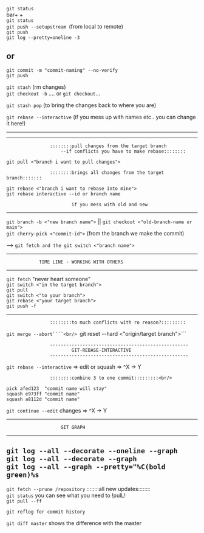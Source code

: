 ```git status```<br/>
bar+ +<br/>
```git status```<br/>
```git push --setupstream ```(from local to remote)<br/> 
```git push```<br/>
```git log --pretty=oneline -3```<br/>

or
-----------------------------------------------------------------------------------------------------
```git commit -m "commit-naming" --no-verify```<br/>
```git push```

```git stash``` (rm changes)<br/>
```git checkout -b``` .... or ```git checkout```... <br/>

```git stash pop``` (to bring the changes back to where you are)<br/>

```git rebase --interactive``` (if you mess up with names etc.. you can change it here!)<br/>

-----------------------------------------------------------------------------------------------------
-----------------------------------------------------------------------------------------------------

					::::::::pull changes from the target branch
						--if conflicts you have to make rebase::::::::
```git pull <"branch i want to pull changes">```<br/>

					::::::::brings all changes from the target branch:::::::
```git rebase <"branch i want to rebase into mine"> ```<br/>
```git rebase interactive --id or branch name```<br/>

							if you mess with old and new
-----------------------------------------------------------------------------------------------------





```git branch -b <"new branch name">``` || ```git checkout <"old-branch-name or main">```<br/>
```git cherry-pick <"commit-id">``` (from the branch we make the commit)<br/>

--> ```git fetch and the git switch <"branch name">```<br/>

-----------------------------------------------------------------------------------------------------
				TIME LINE - WORKING WITH OTHERS
-----------------------------------------------------------------------------------------------------
```git fetch``` "never heart someone"<br/>
```git switch <"in the target branch">```<br/>
```git pull```<br/>
```git switch <"to your branch">```<br/>
```git rebase <"your target branch">```<br/>
```git push -f```<br/>

-----------------------------------------------------------------------------------------------------

					::::::::to much conflicts with ro reason?:::::::::
```git merge --abort````<br/>
```git reset --hard <"origin/target branch">```<br/>

					---------------------------------------------------
							GIT-REBASE-INTERACTIVE
					---------------------------------------------------
```git rebase --interactive``` => edit or squash => ^X -> Y<br/>

					::::::::combine 3 to one commit:::::::::<br/>

```pick afed123  "commit name will stay"```<br/>
```squash e973ff "commit name"```<br/>
```squash a8112d "commit name"```<br/>

```git continue --edit``` changes => ^X -> Y<br/>



-----------------------------------------------------------------------------------------------------
						GIT GRAPH
-----------------------------------------------------------------------------------------------------

```git log --all --decorate --oneline --graph```<br/>
```git log --all --decorate --graph```<br/>
```git log --all --graph --pretty="%C(bold green)%s```<br/>
-----------------------------------------------------------------------------------------------------
```git fetch --prune /repository```			::::::::all new updates::::::::<br/>
```git status```                          you can see what you need to !pulL!<br/>
```git pull --ff```<br/>

```git reflog for commit history```<br/>


```git diff master```                     shows the difference with the master
